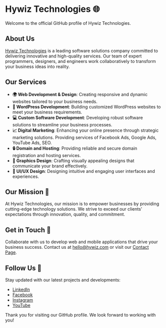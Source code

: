 # Hywiz Technologies 🌐

Welcome to the official GitHub profile of Hywiz Technologies.

## About Us
[Hywiz Technologies](https://hywiz.com) is a leading software solutions company committed to delivering innovative and high-quality services. Our team of expert programmers, designers, and engineers work collaboratively to transform your business ideas into reality.

## Our Services
- **🌍 Web Development & Design**: Creating responsive and dynamic websites tailored to your business needs.
- **📝 WordPress Development**: Building customized WordPress websites to meet your business requirements.
- **💻 Custom Software Development**: Developing robust software solutions to streamline your business processes.
- **📈 Digital Marketing**: Enhancing your online presence through strategic marketing solutions. Providing services of Facebook Ads, Google Ads, YouTube Ads, SEO.
- **🔒 Domain and Hosting**: Providing reliable and secure domain registration and hosting services.
- **🎨 Graphics Design**: Crafting visually appealing designs that communicate your brand effectively.
- **📱 UI/UX Design**: Designing intuitive and engaging user interfaces and experiences.

## Our Mission 🎯
At Hywiz Technologies, our mission is to empower businesses by providing cutting-edge technology solutions. We strive to exceed our clients' expectations through innovation, quality, and commitment.

## Get in Touch 📧
Collaborate with us to develop web and mobile applications that drive your business success. Contact us at [hello@hywiz.com](mailto:hello@hywiz.com) or visit our [Contact Page](https://hywiz.com/contact-us/).

## Follow Us 📱
Stay updated with our latest projects and developments:
- [LinkedIn](https://www.linkedin.com/company/hywiz-technologies/)
- [Facebook](https://www.facebook.com/HywizTechnologies/)
- [Instagram](https://www.instagram.com/hywiztechnologies/)
- [YouTube](https://www.youtube.com/@hywiztechnologies)

Thank you for visiting our GitHub profile. We look forward to working with you!
